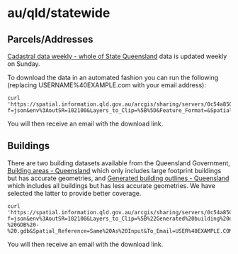 # au/qld/statewide

## Parcels/Addresses
[Cadastral data weekly - whole of State Queensland](http://qldspatial.information.qld.gov.au/catalogue/custom/detail.page?fid={4091CAF1-50E6-4BC3-B3D4-229AA318231A}) data is updated weekly on Sunday.

To download the data in an automated fashion you can run the following (replacing USERNAME%40EXAMPLE.com with your email address):

    curl 'https://spatial.information.qld.gov.au/arcgis/sharing/servers/0c54a850c61240c284e7a0651766a46f/rest/services/QSC/ClipZipShip/GPServer/ClipZipShip/submitJob?f=json&env%3AoutSR=102100&Layers_to_Clip=%5B%5D&Feature_Format=&Spatial_Reference=&To_Email=USER%40EXAMPLE.COM&Prepackaged_Data_URLs=DP_QLD_DCDB_WOS_CUR.zip%3Aundefined&Output_Title=Extract'

You will then receive an email with the download link.

## Buildings

There are two building datasets available from the Queensland Government, [Building areas - Queensland](http://qldspatial.information.qld.gov.au/catalogue/custom/detail.page?fid={BC24B68C-50D2-41E8-B0AE-FF4EB2913FDA}) which only includes large footprint buildings but has accurate geometries, and [Generated building outlines - Queensland](http://qldspatial.information.qld.gov.au/catalogue/custom/search.page?q=%22Generated%20building%20outlines%20-%20Queensland%22) which includes all buildings but has less accurate geometries. We have selected the latter to provide better coverage.

    curl 'https://spatial.information.qld.gov.au/arcgis/sharing/servers/0c54a850c61240c284e7a0651766a46f/rest/services/QSC/ClipZipShip/GPServer/ClipZipShip/submitJob?f=json&env%3AoutSR=102100&Layers_to_Clip=%5B%22Generated%20building%20outlines%22%5D&Feature_Format=File%20Geodatabase%20-%20GDB%20-%20.gdb&Spatial_Reference=Same%20As%20Input&To_Email=USER%40EXAMPLE.COM&Prepackaged_Data_URLs=&Output_Title=Extract'

You will then receive an email with the download link.
